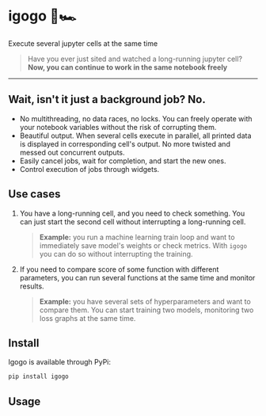 # igogo 🐎🏎️

Execute several jupyter cells at the same time

> Have you ever just sited and watched a long-running jupyter cell?
> **Now, you can continue to work in the same notebook freely**

---

## Wait, isn't it just a background job? No.

- No multithreading, no data races, no locks.
You can freely operate with your notebook variables without the risk of corrupting them.
- Beautiful output. When several cells execute in parallel,
all printed data is displayed in corresponding cell's output. No more twisted and messed out concurrent outputs.
- Easily cancel jobs, wait for completion, and start the new ones.
- Control execution of jobs through widgets.

## Use cases
1) You have a long-running cell, and you need to check something.
   You can just start the second cell without interrupting a long-running cell.
   > **Example:** you run a machine learning train loop and want to immediately save model's weights or check metrics.
   > With `igogo` you can do so without interrupting the training.
2) If you need to compare score of some function with different parameters, you can run several
   functions at the same time and monitor results. 
   > **Example:** you have several sets of hyperparameters and want to compare them.
   > You can start training two models, monitoring two loss graphs at the same time. 

## Install

Igogo is available through PyPi:

```bash
pip install igogo
```

## Usage
